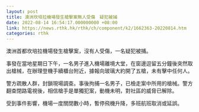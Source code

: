 ```yaml
---
layout: post
title: 澳洲坎培拉機場發生槍擊案無人受傷　疑犯被捕
date: 2022-08-14 16:54:17.000000000 +08:00
link: https://news.rthk.hk/rthk/ch/component/k2/1662363-20220814.htm
categories: rthk
---
```


澳洲首都坎培拉機場發生槍擊案，沒有人受傷，一名疑犯被捕。

事發在當地星期日下午，一名男子進入機場離境大堂，在窗邊逗留五分鐘後突然取出槍械，在辦理登機手續櫃台附近，據報向玻璃大約開了五槍，未有擊中任何人。

警方疏散人群，封鎖現場調查。事後拘捕一名男子，已檢走案中所用的槍械。警方翻查閉路電視後，相信槍手是單獨犯案，動機未明，對社區的威脅已解除。

受到事件影響，機場一度關閉數小時，暫停飛機升降，多班航班取消或延誤。
